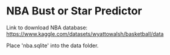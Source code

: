 # NBA Bust or Star Predictor

Link to download NBA database: https://www.kaggle.com/datasets/wyattowalsh/basketball/data

Place 'nba.sqlite' into the data folder.
